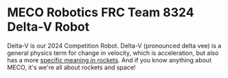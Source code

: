 # MECO Robotics FRC Team 8324 Delta-V Robot

Delta-V is our 2024 Competition Robot. Delta-V (pronounced delta vee) is a general physics term for change in velocity, which is acceleration, but also has a more [specific meaning in rockets](https://en.wikipedia.org/wiki/Delta-v). And if you know anything about MECO, it's we're all about rockets and space!

